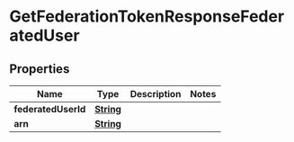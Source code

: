

# GetFederationTokenResponseFederatedUser


## Properties

| Name | Type | Description | Notes |
|------------ | ------------- | ------------- | -------------|
|**federatedUserId** | [**String**](String.md) |  |  |
|**arn** | [**String**](String.md) |  |  |



